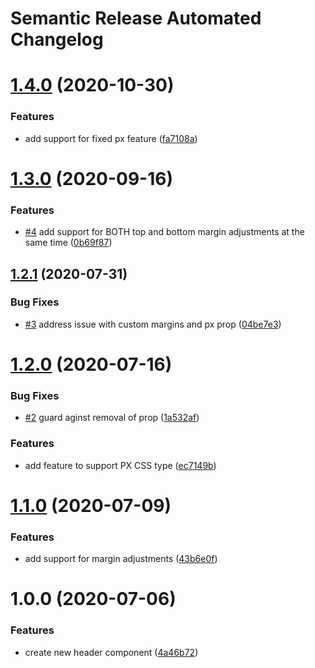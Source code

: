 # Semantic Release Automated Changelog

# [1.4.0](https://github.com/AlaskaAirlines/auro-header/compare/v1.3.0...v1.4.0) (2020-10-30)


### Features

* add support for fixed px feature ([fa7108a](https://github.com/AlaskaAirlines/auro-header/commit/fa7108a469ca9ae25b52c3ddfa9b2f73188086ee))

# [1.3.0](https://github.com/AlaskaAirlines/auro-header/compare/v1.2.1...v1.3.0) (2020-09-16)


### Features

* [#4](https://github.com/AlaskaAirlines/auro-header/issues/4) add support for BOTH top and bottom margin adjustments at the same time ([0b69f87](https://github.com/AlaskaAirlines/auro-header/commit/0b69f874d2a571cc4e7a5ec90837049d8605993c))

## [1.2.1](https://github.com/AlaskaAirlines/auro-header/compare/v1.2.0...v1.2.1) (2020-07-31)


### Bug Fixes

* [#3](https://github.com/AlaskaAirlines/auro-header/issues/3) address issue with custom margins and px prop ([04be7e3](https://github.com/AlaskaAirlines/auro-header/commit/04be7e31ae81678cc8377b944094231c63f6fe3e))

# [1.2.0](https://github.com/AlaskaAirlines/auro-header/compare/v1.1.0...v1.2.0) (2020-07-16)


### Bug Fixes

* [#2](https://github.com/AlaskaAirlines/auro-header/issues/2) guard aginst removal of prop ([1a532af](https://github.com/AlaskaAirlines/auro-header/commit/1a532aff940f223fa1c02f02043bb7b4dd1ae858))


### Features

* add feature to support PX CSS type ([ec7149b](https://github.com/AlaskaAirlines/auro-header/commit/ec7149bbd54491d348da884aaa69eb6e796da161))

# [1.1.0](https://github.com/AlaskaAirlines/auro-header/compare/v1.0.0...v1.1.0) (2020-07-09)


### Features

* add support for margin adjustments ([43b6e0f](https://github.com/AlaskaAirlines/auro-header/commit/43b6e0fd3cba008563c330270fd9311fe4544603))

# 1.0.0 (2020-07-06)


### Features

* create new header component ([4a46b72](https://github.com/AlaskaAirlines/auro-header/commit/4a46b72746981c018ce03d8fd533c0e7400724a8))

